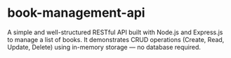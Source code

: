 # book-management-api
A simple and well-structured RESTful API built with Node.js and Express.js to manage a list of books. It demonstrates CRUD operations (Create, Read, Update, Delete) using in-memory storage — no database required.
